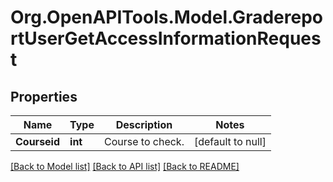 # Org.OpenAPITools.Model.GradereportUserGetAccessInformationRequest

## Properties

Name | Type | Description | Notes
------------ | ------------- | ------------- | -------------
**Courseid** | **int** | Course to check. | [default to null]

[[Back to Model list]](../README.md#documentation-for-models) [[Back to API list]](../README.md#documentation-for-api-endpoints) [[Back to README]](../README.md)

